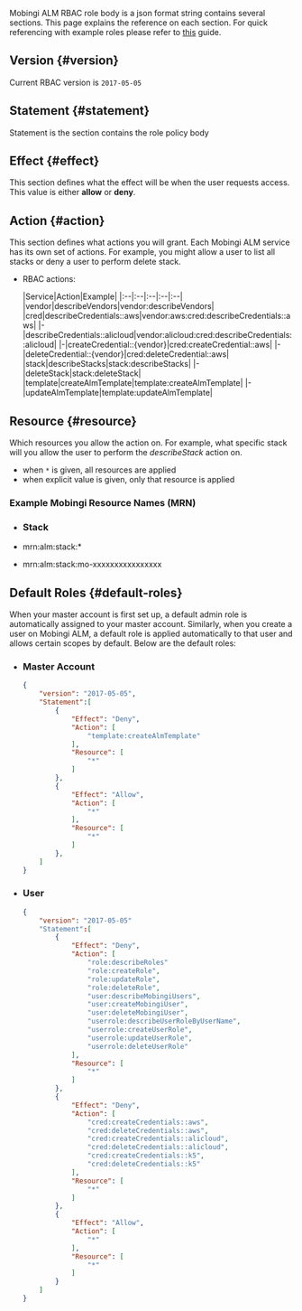 Mobingi ALM RBAC role body is a json format string contains several sections.
This page explains the reference on each section. 
For quick referencing with example roles please refer to [this](https://learn.mobingi.com/alm-rbac-example-rbac) guide.

## Version {#version}

Current RBAC version is `2017-05-05`

## Statement {#statement}

Statement is the section contains the role policy body

## Effect {#effect}

This section defines what the effect will be when the user requests access. This value is either __allow__ or __deny__.

## Action {#action}

This section defines what actions you will grant. Each Mobingi ALM service has its own set of actions. For example, you might allow a user to list all stacks or deny a user to perform delete stack.

 - RBAC actions:

    |Service|Action|Example|
    |:--|:--|:--|:--|:--|
    |vendor|describeVendors|vendor:describeVendors|
    |cred|describeCredentials::aws|vendor:aws:cred:describeCredentials::aws|
    |-|describeCredentials::alicloud|vendor:alicloud:cred:describeCredentials::alicloud|
    |-|createCredential::{vendor}|cred:createCredential::aws|
    |-|deleteCredential::{vendor}|cred:deleteCredential::aws|
    |stack|describeStacks|stack:describeStacks|
    |-|deleteStack|stack:deleteStack|
    |template|createAlmTemplate|template:createAlmTemplate|
    |-|updateAlmTemplate|template:updateAlmTemplate|

## Resource {#resource}

Which resources you allow the action on. For example, what specific stack will you allow the user to perform the _describeStack_ action on.

 - when `*` is given, all resources are applied
 - when explicit value is given, only that resource is applied

### Example Mobingi Resource Names (MRN)

- ### Stack

 - mrn:alm:stack:*
 - mrn:alm:stack:mo-xxxxxxxxxxxxxxxx




## Default Roles {#default-roles}

When your master account is first set up, a default admin role is automatically assigned to your master account. Similarly, when you create a user on Mobingi ALM, a default role is applied automatically to that user and allows certain scopes by default. Below are the default roles:


 - ### Master Account

    ```json
    {
        "version": "2017-05-05",
        "Statement":[
            {
                "Effect": "Deny",
                "Action": [
                    "template:createAlmTemplate"
                ],
                "Resource": [
                    "*"
                ]
            },
            {
                "Effect": "Allow",
                "Action": [
                    "*"
                ],
                "Resource": [
                    "*"
                ]
            },
        ]
    }
    ```

 - ### User

    ```json
    {
        "version": "2017-05-05"
        "Statement":[
            {
                "Effect": "Deny",
                "Action": [
                    "role:describeRoles"
                    "role:createRole",
                    "role:updateRole",
                    "role:deleteRole",
                    "user:describeMobingiUsers",
                    "user:createMobingiUser",
                    "user:deleteMobingiUser",
                    "userrole:describeUserRoleByUserName",
                    "userrole:createUserRole",
                    "userrole:updateUserRole",
                    "userrole:deleteUserRole"
                ],
                "Resource": [
                    "*"
                ]
            },
            {
                "Effect": "Deny",
                "Action": [
                    "cred:createCredentials::aws",
                    "cred:deleteCredentials::aws",
                    "cred:createCredentials::alicloud",
                    "cred:deleteCredentials::alicloud",
                    "cred:createCredentials::k5",
                    "cred:deleteCredentials::k5"
                ],
                "Resource": [
                    "*"
                ]
            },
            {
                "Effect": "Allow",
                "Action": [
                    "*"
                ],
                "Resource": [
                    "*"
                ]
            }
        ]
    }
    ```
